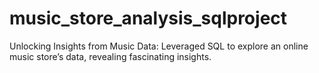 # music_store_analysis_sqlproject
Unlocking Insights from Music Data: Leveraged SQL to explore an online music store’s data, revealing fascinating insights.
